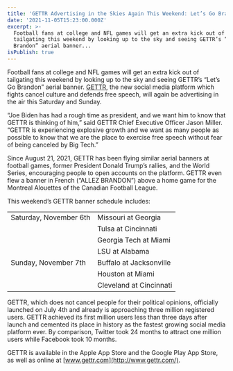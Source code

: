 ```yaml
---
title: 'GETTR Advertising in the Skies Again This Weekend: Let’s Go Brandon!'
date: '2021-11-05T15:23:00.000Z'
excerpt: >-
  Football fans at college and NFL games will get an extra kick out of
  tailgating this weekend by looking up to the sky and seeing GETTR’s “Let’s Go
  Brandon” aerial banner...
isPublish: true
---
```


Football fans at college and NFL games will get an extra kick out of tailgating this weekend by looking up to the sky and seeing GETTR’s “Let’s Go Brandon” aerial banner. [GETTR](http://www.gettr.com/), the new social media platform which fights cancel culture and defends free speech, will again be advertising in the air this Saturday and Sunday.

“Joe Biden has had a rough time as president, and we want him to know that GETTR is thinking of him,” said GETTR Chief Executive Officer Jason Miller. “GETTR is experiencing explosive growth and we want as many people as possible to know that we are the place to exercise free speech without fear of being canceled by Big Tech.”

Since August 21, 2021, GETTR has been flying similar aerial banners at football games, former President Donald Trump’s rallies, and the World Series, encouraging people to open accounts on the platform. GETTR even flew a banner in French (“ALLEZ BRANDON”) above a home game for the Montreal Alouettes of the Canadian Football League.

This weekend’s GETTR banner schedule includes:

|  |  |
| --- | --- |
| Saturday, November 6th | Missouri at Georgia |
|  | Tulsa at Cincinnati |
|  | Georgia Tech at Miami |
|  | LSU at Alabama |
| Sunday, November 7th | Buffalo at Jacksonville |
|  | Houston at Miami |
|  | Cleveland at Cincinnati |

GETTR, which does not cancel people for their political opinions, officially launched on July 4th and already is approaching three million registered users. GETTR achieved its first million users less than three days after launch and cemented its place in history as the fastest growing social media platform ever. By comparison, Twitter took 24 months to attract one million users while Facebook took 10 months.

GETTR is available in the Apple App Store and the Google Play App Store, as well as online at [www.gettr.com](http://www.gettr.com/).
